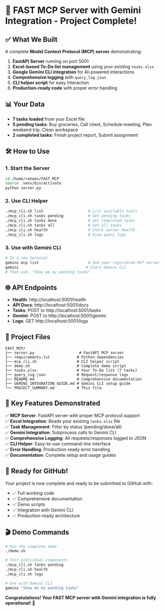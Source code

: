 # 🚀 FAST MCP Server with Gemini Integration - Project Complete!

## ✅ What We Built

A complete **Model Context Protocol (MCP) server** demonstrating:

1. **FastAPI Server** running on port 5001
2. **Excel-based To-Do list management** using your existing `tasks.xlsx`
3. **Google Gemini CLI integration** for AI-powered interactions
4. **Comprehensive logging** with `query_log.json`
5. **CLI helper script** for easy interaction
6. **Production-ready code** with proper error handling

## 📊 Your Data

- **7 tasks loaded** from your Excel file
- **5 pending tasks**: Buy groceries, Call client, Schedule meeting, Plan weekend trip, Clean workspace
- **2 completed tasks**: Finish project report, Submit assignment

## 🛠️ How to Use

### 1. Start the Server
```bash
cd /home/raheen/FAST_MCP
source .venv/bin/activate
python server.py
```

### 2. Use CLI Helper
```bash
./mcp_cli.sh list                    # List available tools
./mcp_cli.sh tasks pending           # Get pending tasks
./mcp_cli.sh tasks done              # Get completed tasks
./mcp_cli.sh tasks all               # Get all tasks
./mcp_cli.sh health                  # Check server health
./mcp_cli.sh logs                    # View query logs
```

### 3. Use with Gemini CLI
```bash
# In a new terminal
gemini mcp list                      # See your registered MCP server
gemini                              # Start Gemini CLI
# Then ask: "Show me my pending tasks"
```

## 🌐 API Endpoints

- **Health**: http://localhost:5001/health
- **API Docs**: http://localhost:5001/docs
- **Tasks**: POST to http://localhost:5001/tasks
- **Gemini**: POST to http://localhost:5001/gemini
- **Logs**: GET http://localhost:5001/logs

## 📁 Project Files

```
FAST_MCP/
├── server.py                    # FastAPI MCP server
├── requirements.txt            # Python dependencies
├── mcp_cli.sh                  # CLI helper script
├── demo.sh                     # Complete demo script
├── tasks.xlsx                  # Your To-Do list (7 tasks)
├── query_log.json              # Request/response logs
├── README.md                   # Comprehensive documentation
├── GEMINI_INTEGRATION_GUIDE.md # Gemini CLI setup guide
└── PROJECT_SUMMARY.md          # This file
```

## 🎯 Key Features Demonstrated

✅ **MCP Server**: FastAPI server with proper MCP protocol support  
✅ **Excel Integration**: Reads your existing `tasks.xlsx` file  
✅ **Task Management**: Filter by status (pending/done/all)  
✅ **Gemini Integration**: Subprocess calls to Gemini CLI  
✅ **Comprehensive Logging**: All requests/responses logged to JSON  
✅ **CLI Helper**: Easy-to-use command-line interface  
✅ **Error Handling**: Production-ready error handling  
✅ **Documentation**: Complete setup and usage guides  

## 🚀 Ready for GitHub!

Your project is now complete and ready to be submitted to GitHub with:

- ✅ Full working code
- ✅ Comprehensive documentation
- ✅ Demo scripts
- ✅ Integration with Gemini CLI
- ✅ Production-ready architecture

## 🎬 Demo Commands

```bash
# Run the complete demo
./demo.sh

# Test individual components
./mcp_cli.sh tasks pending
./mcp_cli.sh health
./mcp_cli.sh logs

# Use with Gemini CLI
gemini "Show me my pending tasks"
```

**Congratulations! Your FAST MCP server with Gemini integration is fully operational!** 🎉